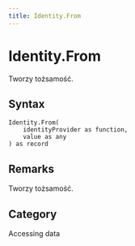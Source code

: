```yaml
---
title: Identity.From
---
```


# Identity.From


Tworzy tożsamość.


## Syntax

```powerquery
Identity.From(
    identityProvider as function,
    value as any
) as record
```


## Remarks

Tworzy tożsamość.



## Category
Accessing data
